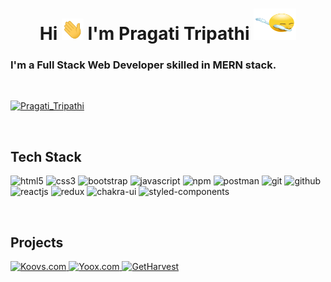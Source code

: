 <!----------------------------------- Heading Section ------------------------------------>
<h1 align="center">
    Hi
    <img src="https://raw.githubusercontent.com/ABSphreak/ABSphreak/master/gifs/Hi.gif" width="35">
    I'm Pragati Tripathi
<!--     <img src="https://camo.githubusercontent.com/d3359cb00ab0b5ed8f2e1fe3fceb4fbaf3b614340f8c0db99c17b9f50b351770/68747470733a2f2f656d6f6a69732e736c61636b6d6f6a69732e636f6d2f656d6f6a69732f696d616765732f313533313834393433302f343234362f626c6f622d73756e676c61737365732e6769663f31353331383439343330" width="35"> -->
  <img src="https://github.com/pragati-tripathi05/pragati-tripathi05/blob/main/dabbing.gif" height="50" width="68">
</h1>




<!----------------------------------- About Section ------------------------------------>
<h3>
    I'm a Full Stack Web Developer skilled in MERN stack.
</h3>
<br>


<!----------------------------------- Profile View Section ------------------------------------>
<p align="left">
    <a href="https://github.com/pragati-tripathi05">
        <img src="https://komarev.com/ghpvc/?username=m-sehrawat&label=Profile%20views&color=0e75b6&style=flat" alt="Pragati_Tripathi" />
    </a>
</p>
<br>


<!----------------------------------- Tech Stack Section ------------------------------------>

<h2>Tech Stack</h2>

<p>
    <img src="https://img.shields.io/badge/HTML5-E34F26?style=for-the-badge&logo=html5&logoColor=white" alt="html5" />
    <img src="https://img.shields.io/badge/CSS3-1572B6?style=for-the-badge&logo=css3&logoColor=white" alt="css3" />
    <img src="https://img.shields.io/badge/Bootstrap-563D7C?style=for-the-badge&logo=bootstrap&logoColor=white" alt="bootstrap" />
    <img src="https://img.shields.io/badge/JavaScript-323330?style=for-the-badge&logo=javascript&logoColor=F7DF1E" alt="javascript" />
    <img src="https://img.shields.io/badge/npm-CB3837?style=for-the-badge&logo=npm&logoColor=white" alt="npm" />
    <img src="https://img.shields.io/badge/Postman-FF6C37?style=for-the-badge&logo=Postman&logoColor=white" alt="postman" />
    <img src="https://img.shields.io/badge/Git-f44d27?style=for-the-badge&logo=git&logoColor=white" alt="git" />
    <img src="https://img.shields.io/badge/GitHub-100000?style=for-the-badge&logo=github&logoColor=white" alt="github" />
    <img src="https://img.shields.io/badge/React-20232A?style=for-the-badge&logo=react&logoColor=61DAFB" alt="reactjs" />
    <img src="https://img.shields.io/badge/Redux-593D88?style=for-the-badge&logo=redux&logoColor=white" alt="redux" />
    <img src="https://img.shields.io/badge/Chakra%20UI-3bc7bd?style=for-the-badge&logo=chakraui&logoColor=white" alt="chakra-ui" />
    <img src="https://img.shields.io/badge/styled--components-DB7093?style=for-the-badge&logo=styled-components&logoColor=white" alt="styled-components" />
</p>
<br>




<!----------------------------------- Project Section ------------------------------------>

<h2>Projects</h2>


<p align="left">
    <a href="https://github.com/pragati-tripathi05/Unit-2-Group-Project/tree/master/Koovs.com" target="blank">
        <img src="https://img.shields.io/static/v1?style=for-the-badge&message=Koovs.com Clone&color=3626ce&label=" alt="Koovs.com" />
    </a>
    <a href="https://github.com/pragati-tripathi05/Unit-3-Group-Project-yoox.com-/tree/master/%23Unit%203-%20Group%20Project%20(yoox.com)" target="blank">
        <img src="https://img.shields.io/static/v1?style=for-the-badge&message=Yoox.com&color=1BB91F&label=" alt="Yoox.com" />
    </a>
    <a href="https://github.com/pragati-tripathi05/cynical-frogs-1119/tree/main/getharvestproject" target="blank">
        <img src="https://img.shields.io/static/v1?style=for-the-badge&message=GetHarvest.com&color=f44d27&label=" alt="GetHarvest" />
    </a>



<!-- 

# <center> Hi <a href="url"><img src="https://github.com/pragati-tripathi05/pragati-tripathi05/blob/main/Hi.gif" height="48" width="48" ></a> I'm Pragati Tripathi <a href="url"><img src="https://github.com/pragati-tripathi05/pragati-tripathi05/blob/main/dabbing.gif" height="58" width="58" marginTop="60"></a> </center>
### - I'm a Full Stack Web Developer skilled in MERN stack.

<!-- [![Pragati's GitHub stats](https://github-readme-stats.vercel.app/api?username=pragati-tripathi05)](https://github.com/anuraghazra/github-readme-stats) -->

<!-- <a href="https://github.com/pragati-tripathi05">
  <img height="180em" width="410em" margin-right="20px" src="https://github-readme-stats.vercel.app/api?username=pragati-tripathi05&theme=buefy&show_icons=true" />
  <img height="180em" width="410em" src="https://github-readme-stats.vercel.app/api/top-langs/?username=pragati-tripathi05&theme=buefy&layout=compact" />
</a>

### ✨<p> Visitors <img src="https://komarev.com/ghpvc/?username=pragati-tripathi05" alt="Pragati_Tripathi" /> </p> -->







<!-- Tools gif -->
<!-- https://github.com/kautukkundan/Awesome-Profile-README-templates/blob/master/short-and-sweet/SAchu47.md-->


<!--
**pragati-tripathi05/pragati-tripathi05** is a ✨ _special_ ✨ repository because its `README.md` (this file) appears on your GitHub profile.

Here are some ideas to get you started:

- 🔭 I’m currently working on ...
- 🌱 I’m currently learning ...
- 👯 I’m looking to collaborate on ...
- 🤔 I’m looking for help with ...
- 💬 Ask me about ...
- 📫 How to reach me: ...
- 😄 Pronouns: ...
- ⚡ Fun fact: ...
-->
